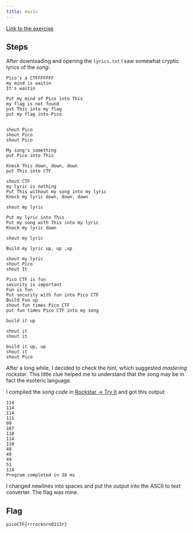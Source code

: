 ```yaml
---
title: mus1c
---
```

[Link to the exercise](https://play.picoctf.org/practice/challenge/15)

## Steps 
After downloading and opening the `lyrics.txt` I saw somewhat cryptic lyrics of the _song_: 
```Rockstar
Pico's a CTFFFFFFF
my mind is waitin
It's waitin

Put my mind of Pico into This
my flag is not found
put This into my flag
put my flag into Pico


shout Pico
shout Pico
shout Pico

My song's something
put Pico into This

Knock This down, down, down
put This into CTF

shout CTF
my lyric is nothing
Put This without my song into my lyric
Knock my lyric down, down, down

shout my lyric

Put my lyric into This
Put my song with This into my lyric
Knock my lyric down

shout my lyric

Build my lyric up, up ,up

shout my lyric
shout Pico
shout It

Pico CTF is fun
security is important
Fun is fun
Put security with fun into Pico CTF
Build Fun up
shout fun times Pico CTF
put fun times Pico CTF into my song

build it up

shout it
shout it

build it up, up
shout it
shout Pico
```

After a long while, I decided to check the hint, which suggested *mastering rockstar*. This little clue helped me to understand that the _song_ may be in fact the esoteric language. 

I compiled the *song code* in [Rockstar -> Try It](https://codewithrockstar.com/online) and got this output: 
```ASCII
114
114
114
111
99
107
110
114
110
48
49
49
51
114
Program completed in 38 ms
```

I changed newlines into spaces and put the output into the ASCII to text converter. The flag was mine. 

## Flag
`picoCTF{rrrocknrn0113r}`